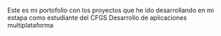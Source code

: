 Este es mi portofolio con los proyectos que he ido desarrollando en mi estapa como estudiante del CFGS Desarrollo de aplicaciones multiplataforma
